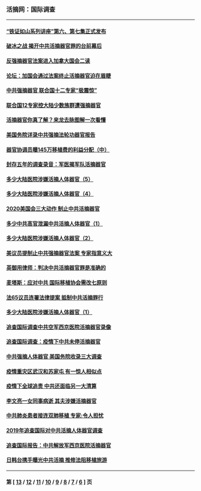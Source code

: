 ### 活摘网：国际调查
---
#### [“铁证如山系列讲座”第六、第七集正式发布](../../pages/nf5947/n13106287.md?09140430) 
#### [破冰之战 揭开中共活摘器官罪的台前幕后](../../pages/nf5947/n13082457.md?09140430) 
#### [反强摘器官法案进入加拿大国会二读](../../pages/nf5947/n13033450.md?09140430) 
#### [论坛：加国会通过法案终止活摘器官迫在眉睫](../../pages/nf5947/n13029839.md?09140430) 
#### [中共强摘器官 联合国十二专家“极震惊”](../../pages/nf5947/n13024313.md?09140430) 
#### [联合国12专家控大陆少数族群遭强摘器官](../../pages/nf5947/n13023877.md?09140430) 
#### [活摘器官你真了解？来龙去脉图解一次看懂](../../pages/nf5947/n13013820.md?09140430) 
#### [美国务院详录中共强摘法轮功器官报告](../../pages/nf5947/n12944519.md?09140430) 
#### [器官协调员曝145万移植费的利益分配（中）](../../pages/nf5947/n12894547.md?09140430) 
#### [封存五年的调查录音：军医揭军队活摘器官](../../pages/nf5947/n12798692.md?09140430) 
#### [多少大陆医院涉嫌活摘人体器官（5）](../../pages/nf5947/n12768383.md?09140430) 
#### [多少大陆医院涉嫌活摘人体器官（4）](../../pages/nf5947/n12664434.md?09140430) 
#### [2020美国会三大动作 制止中共活摘器官](../../pages/nf5947/n12682004.md?09140430) 
#### [多少中共高官泄漏中共活摘人体器官（1）](../../pages/nf5947/n12671234.md?09140430) 
#### [多少大陆医院涉嫌活摘人体器官（2）](../../pages/nf5947/n12655589.md?09140430) 
#### [美议员提制止中共强摘器官法案 专家指意义大](../../pages/nf5947/n12630561.md?09140430) 
#### [英御用律师：判决中共活摘器官罪是准确的](../../pages/nf5947/n12580740.md?09140430) 
#### [麦塔斯：应对中共 国际移植协会需改七原则](../../pages/nf5947/n12514711.md?09140430) 
#### [法65议员连署法律提案 抵制中共活摘罪行](../../pages/nf5947/n12437047.md?09140430) 
#### [多少大陆医院涉嫌活摘人体器官（1）](../../pages/nf5947/n12414284.md?09140430) 
#### [追查国际调查中共空军西京医院活摘器官录像](../../pages/nf5947/n12348837.md?09140430) 
#### [追查国际调查：疫情下中共未停活摘器官](../../pages/nf5947/n12273415.md?09140430) 
#### [中共强摘人体器官 美国务院收录三大调查](../../pages/nf5947/n12181488.md?09140430) 
#### [疫情重灾区武汉和苏家屯 有一惊人相似点](../../pages/nf5947/n12150824.md?09140430) 
#### [疫情下全球追责 中共还面临另一大清算](../../pages/nf5947/n12070397.md?09140430) 
#### [李文亮一女同事病逝 其夫涉嫌活摘器官](../../pages/nf5947/n11957882.md?09140430) 
#### [中共肺炎患者接连双肺移植 专家:令人担忧](../../pages/nf5947/n11945516.md?09140430) 
#### [2019年追查国际对中共活摘人体器官调查](../../pages/nf5947/n11917733.md?09140430) 
#### [追查国际报告：中共解放军西京医院活摘器官](../../pages/nf5947/n11838359.md?09140430) 
#### [日韩台携手曝光中共活摘 推修法阻移植旅游](../../pages/nf5947/n11712046.md?09140430) 

---
#### 第 [ [13](./13.md?09140430) / [12](./12.md?09140430) / [11](./11.md?09140430) / [10](./10.md?09140430) / [9](./9.md?09140430) / [8](./8.md?09140430) / [7](./7.md?09140430) / [6](./6.md?09140430) ] 页

